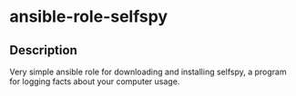ansible-role-selfspy
==========

Description
------------
Very simple ansible role for downloading and installing selfspy, a program
for logging facts about your computer usage.